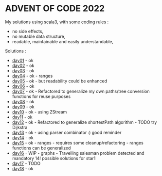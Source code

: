 # ADVENT OF CODE 2022
My solutions using scala3, with some coding rules :
- no side effects,
- no mutable data structure,
- readable, maintainable and easily understandable,

Solutions :
- [day01](src/test/scala/day01/Puzzle.scala) - ok
- [day02](src/test/scala/day02/Puzzle.scala) - ok
- [day03](src/test/scala/day03/Puzzle.scala) - ok
- [day04](src/test/scala/day04/Puzzle.scala) - ok   - ranges
- [day05](src/test/scala/day05/Puzzle.scala) - ok   - but readability could be enhanced
- [day06](src/test/scala/day06/Puzzle.scala) - ok
- [day07](src/test/scala/day07/Puzzle.scala) - ok   - Refactored to generalize my own paths/tree conversion functions for reuse purposes  
- [day08](src/test/scala/day08/Puzzle.scala) - ok
- [day09](src/test/scala/day09/Puzzle.scala) - ok
- [day10](src/test/scala/day10/Puzzle.scala) - ok   - using ZStream
- [day11](src/test/scala/day11/Puzzle.scala) - ok
- [day12](src/test/scala/day12/Puzzle.scala) - ok   - Refactored to generalize shortestPath algorithm - TODO try Dijkstra
- [day13](src/test/scala/day13/Puzzle.scala) - ok   - using parser combinator :) good reminder
- [day14](src/test/scala/day14/Puzzle.scala) - ok
- [day15](src/test/scala/day15/Puzzle.scala) - ok   - ranges - requires some cleanup/refactoring - ranges functions can be generalized
- [day16](src/test/scala/day16/Puzzle.scala) - WIP  - graphs - Travelling salesman problem detected and mandatory 14! possible solutions for star1
- [day17](src/test/scala/day17/Puzzle.scala) - TODO
- [day18](src/test/scala/day18/Puzzle.scala) - ok
